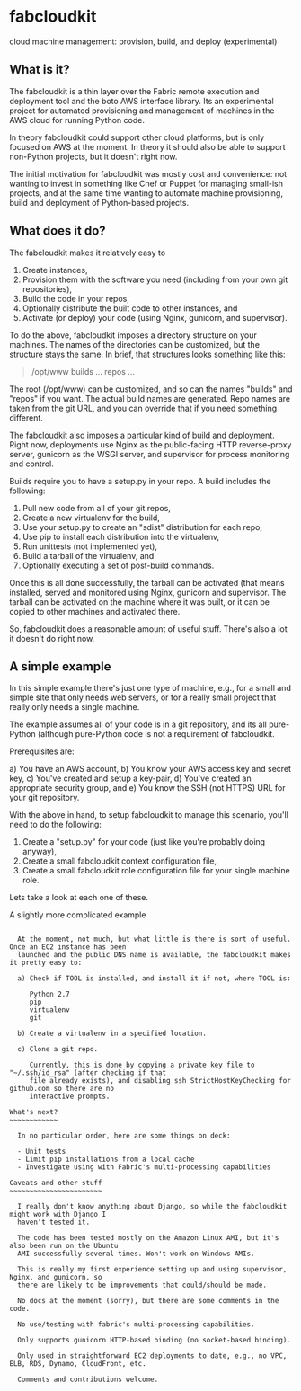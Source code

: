 # fabcloudkit
cloud machine management: provision, build, and deploy (experimental)

## What is it?

The fabcloudkit is a thin layer over the Fabric remote execution and deployment tool and the boto
AWS interface library. Its an experimental project for automated provisioning and management of
machines in the AWS cloud for running Python code.

In theory fabcloudkit could support other cloud platforms, but is only focused on AWS at the moment.
In theory it should also be able to support non-Python projects, but it doesn't right now.

The initial motivation for fabcloudkit was mostly cost and convenience: not wanting to invest in
something like Chef or Puppet for managing small-ish projects, and at the same time wanting to
automate machine provisioning, build and deployment of Python-based projects.

## What does it do?

The fabcloudkit makes it relatively easy to

1. Create instances,
2. Provision them with the software you need (including from your own git repositories),
3. Build the code in your repos,
4. Optionally distribute the built code to other instances, and
5. Activate (or deploy) your code (using Nginx, gunicorn, and supervisor).

To do the above, fabcloudkit imposes a directory structure on your machines. The names of the
directories can be customized, but the structure stays the same. In brief, that structures looks
something like this:

> /opt/www
>   <name>
>       builds
>           <build-1>
>           <build-2>
>           ...
>           <build-N>
>       repos
>           <repo-1>
>           <repo-2>
>           ...
>           <repo-N>

The root (/opt/www) can be customized, and so can the names "builds" and "repos" if you want. The
actual build names are generated. Repo names are taken from the git URL, and you can override that
if you need something different.

The fabcloudkit also imposes a particular kind of build and deployment. Right now, deployments use
Nginx as the public-facing HTTP reverse-proxy server, gunicorn as the WSGI server, and supervisor
for process monitoring and control.

Builds require you to have a setup.py in your repo. A build includes the following:

1. Pull new code from all of your git repos,
2. Create a new virtualenv for the build,
3. Use your setup.py to create an "sdist" distribution for each repo,
4. Use pip to install each distribution into the virtualenv,
5. Run unittests (not implemented yet),
6. Build a tarball of the virtualenv, and
7. Optionally executing a set of post-build commands.

Once this is all done successfully, the tarball can be activated (that means installed, served
and monitored using Nginx, gunicorn and supervisor. The tarball can be activated on the machine
where it was built, or it can be copied to other machines and activated there.

So, fabcloudkit does a reasonable amount of useful stuff. There's also a lot it doesn't do right now.

## A simple example

  In this simple example there's just one type of machine, e.g., for a small and simple site that only
  needs web servers, or for a really small project that really only needs a single machine.

  The example assumes all of your code is in a git repository, and its all pure-Python (although
  pure-Python code is not a requirement of fabcloudkit.

  Prerequisites are:

  a) You have an AWS account,
  b) You know your AWS access key and secret key,
  c) You've created and setup a key-pair,
  d) You've created an appropriate security group, and
  e) You know the SSH (not HTTPS) URL for your git repository.

  With the above in hand, to setup fabcloudkit to manage this scenario, you'll need to do the following:

  1) Create a "setup.py" for your code (just like you're probably doing anyway),
  2) Create a small fabcloudkit context configuration file,
  2) Create a small fabcloudkit role configuration file for your single machine role.

  Lets take a look at each one of these.


A slightly more complicated example
~~~~~~~~~~~~~~~~~~~~~~~~~~~~~~~~~~~

  At the moment, not much, but what little is there is sort of useful. Once an EC2 instance has been
  launched and the public DNS name is available, the fabcloudkit makes it pretty easy to:

  a) Check if TOOL is installed, and install it if not, where TOOL is:

     Python 2.7
     pip
     virtualenv
     git

  b) Create a virtualenv in a specified location.

  c) Clone a git repo.

     Currently, this is done by copying a private key file to "~/.ssh/id_rsa" (after checking if that
     file already exists), and disabling ssh StrictHostKeyChecking for github.com so there are no
     interactive prompts.

What's next?
~~~~~~~~~~~~

  In no particular order, here are some things on deck:

  - Unit tests
  - Limit pip installations from a local cache
  - Investigate using with Fabric's multi-processing capabilities

Caveats and other stuff
~~~~~~~~~~~~~~~~~~~~~~~

  I really don't know anything about Django, so while the fabcloudkit might work with Django I
  haven't tested it.

  The code has been tested mostly on the Amazon Linux AMI, but it's also been run on the Ubuntu
  AMI successfully several times. Won't work on Windows AMIs.

  This is really my first experience setting up and using supervisor, Nginx, and gunicorn, so
  there are likely to be improvements that could/should be made.

  No docs at the moment (sorry), but there are some comments in the code.

  No use/testing with fabric's multi-processing capabilities.

  Only supports gunicorn HTTP-based binding (no socket-based binding).

  Only used in straightforward EC2 deployments to date, e.g., no VPC, ELB, RDS, Dynamo, CloudFront, etc.

  Comments and contributions welcome.
